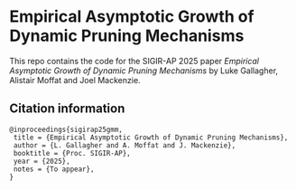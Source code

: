# Empirical Asymptotic Growth of Dynamic Pruning Mechanisms

This repo contains the code for the SIGIR-AP 2025 paper
*Empirical Asymptotic Growth of Dynamic Pruning Mechanisms*
by Luke Gallagher, Alistair Moffat and Joel Mackenzie.

## Citation information

```
@inproceedings{sigirap25gmm,
 title = {Empirical Asymptotic Growth of Dynamic Pruning Mechanisms},
 author = {L. Gallagher and A. Moffat and J. Mackenzie},
 booktitle = {Proc. SIGIR-AP},
 year = {2025},
 notes = {To appear},
}
```
